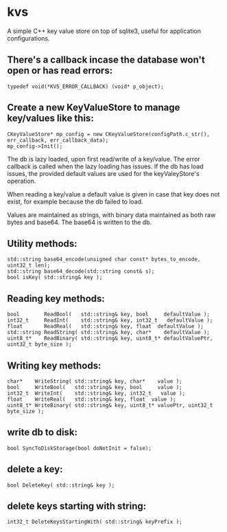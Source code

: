 # kvs
A simple C++ key value store on top of sqlite3, useful for application configurations.

## There's a callback incase the database won't open or has read errors:
`typedef void(*KVS_ERROR_CALLBACK) (void* p_object);`

## Create a new KeyValueStore to manage key/values like this:
```
CKeyValueStore* mp_config = new CKeyValueStore(configPath.c_str(), err_callback, err_callback_data);
mp_config->Init();
```

The db is lazy loaded, upon first read/write of a key/value. The error callback is called when the lazy loading has issues.
If the db has load issues, the provided default values are used for the keyValeyStore's operation. 

When reading a key/value a default value is given in case that key does not exist, for example because the db failed to load. 

Values are maintained as strings, with binary data maintained as both raw bytes and base64. The base64 is written to the db.

## Utility methods:
```
std::string base64_encode(unsigned char const* bytes_to_encode, uint32_t len);
std::string base64_decode(std::string const& s);
bool isKey( std::string& key );
```

## Reading key methods:
```
bool        ReadBool(   std::string& key, bool     defaultValue );
int32_t     ReadInt(    std::string& key, int32_t   defaultValue );
float       ReadReal(   std::string& key, float  defaultValue );
std::string ReadString( std::string& key, char*    defaultValue );
uint8_t*    ReadBinary( std::string& key, uint8_t* defaultValuePtr, uint32_t byte_size );
```

## Writing key methods:
```
char*    WriteString( std::string& key, char*    value );
bool     WriteBool(   std::string& key, bool     value );
int32_t  WriteInt(    std::string& key, int32_t   value );
float    WriteReal(   std::string& key, float  value );
uint8_t* WriteBinary( std::string& key, uint8_t* valuePtr, uint32_t byte_size );
```

## write db to disk:
`bool SyncToDiskStorage(bool doNotInit = false);`		

## delete a key:
`bool DeleteKey( std::string& key );`

## delete keys starting with string:
`int32_t DeleteKeysStartingWith( std::string& keyPrefix );`

